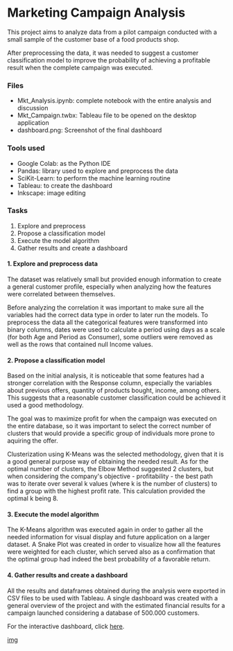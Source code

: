 # Marketing Campaign Analysis

This project aims to analyze data from a pilot campaign conducted with a small sample of the customer base of a food products shop.

After preprocessing the data, it was needed to suggest a customer classification model to improve the probability of achieving a profitable result when the complete campaign was executed.

### Files

- Mkt_Analysis.ipynb: complete notebook with the entire analysis and discussion
- Mkt_Campaign.twbx: Tableau file to be opened on the desktop application
- dashboard.png: Screenshot of the final dashboard

### Tools used

- Google Colab: as the Python IDE
- Pandas: library used to explore and preprocess the data
- SciKit-Learn: to perform the machine learning routine
- Tableau: to create the dashboard
- Inkscape: image editing

### Tasks

1. Explore and preprocess
2. Propose a classification model
3. Execute the model algorithm
4. Gather results and create a dashboard

#### 1. Explore and preprocess data

The dataset was relatively small but provided enough information to create a general customer profile, especially when analyzing how the features were correlated between themselves.

Before analyzing the correlation it was important to make sure all the variables had the correct data type in order to later run the models. To preprocess the data all the categorical features were transformed into binary columns, dates were used to calculate a period using days as a scale (for both Age and Period as Consumer), some outliers were removed as well as the rows that contained null Income values.

#### 2. Propose a classification model

Based on the initial analysis, it is noticeable that some features had a stronger correlation with the Response column, especially the variables about previous offers, quantity of products bought, income, among others. This suggests that a reasonable customer classification could be achieved it used a good methodology.

The goal was to maximize profit for when the campaign was executed on the entire database, so it was important to select the correct number of clusters that would provide a specific group of individuals more prone to aquiring the offer.

Clusterization using K-Means was the selected methodology, given that it is a good general purpose way of obtaining the needed result. As for the optimal number of clusters, the Elbow Method suggested 2 clusters, but when considering the company's objective - profitability - the best path was to iterate over several k values (where k is the number of clusters) to find a group with the highest profit rate. This calculation provided the optimal k being 8.

#### 3. Execute the model algorithm

The K-Means algorithm was executed again in order to gather all the needed information for visual display and future application on a larger dataset. A Snake Plot was created in order to visualize how all the features were weighted for each cluster, which served also as a confirmation that the optimal group had indeed the best probability of a favorable return.

#### 4. Gather results and create a dashboard

All the results and dataframes obtained during the analysis were exported in CSV files to be used with Tableau. A single dashboard was created with a general overview of the project and with the estimated financial results for a campaign launched considering a database of 500.000 customers.

For the interactive dashboard, click [here](https://public.tableau.com/profile/eduardo8266#!/vizhome/Mkt_Campaign/Dashboard1?publish=yes).

[img](https://github.com/eduardoansi/mkt_study/blob/master/dashboard.png)
